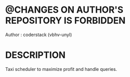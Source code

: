 # @CHANGES ON AUTHOR'S REPOSITORY IS FORBIDDEN

Author : coderstack (vbhv-unyl)

# DESCRIPTION
Taxi scheduler to maximize profit and handle queries.
